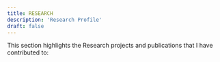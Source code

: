 ```yaml
---
title: RESEARCH
description: 'Research Profile'
draft: false
---
```


This section highlights the Research projects and publications that I have contributed to:
